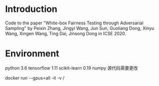 # Introduction
Code to the paper "White-box Fairness Testing through Adversarial Sampling" by Peixin Zhang, Jingyi Wang, Jun Sun, Guoliang Dong, Xinyu Wang, Xingen Wang, Ting Dai, Jinsong Dong in ICSE 2020.

# Environment
python 3.6
tensorflow 1.11
scikit-learn 0.19
numpy 源代码需要更改

docker run --gpus=all -it -v /